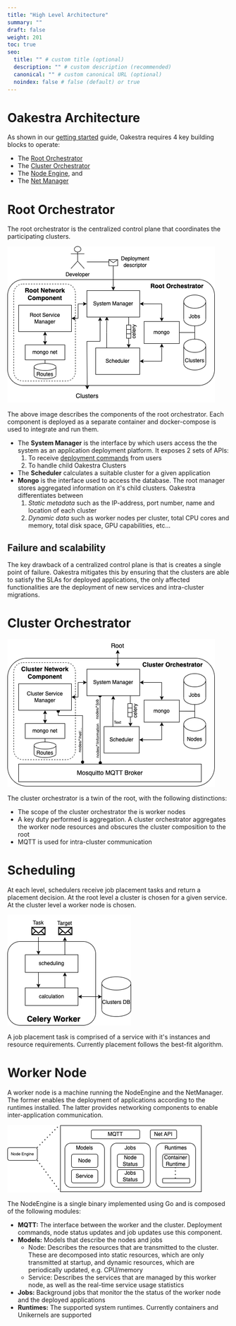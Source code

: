 ```yaml
---
title: "High Level Architecture"
summary: ""
draft: false
weight: 201
toc: true
seo:
  title: "" # custom title (optional)
  description: "" # custom description (recommended)
  canonical: "" # custom canonical URL (optional)
  noindex: false # false (default) or true
---
```


# Oakestra Architecture

As shown in our [getting started](../../getting-started/deploy-your-first-oakestra-cluster/) guide, Oakestra requires 4 key building blocks to operate:
* The [Root Orchestrator](#root-orchestrator)
* The [Cluster Orchestrator](#cluster-orchestrator)
* The [Node Engine](#node-engine), and 
* The [Net Manager](#net-manager)

# Root Orchestrator

The root orchestrator is the centralized control plane that coordinates the participating clusters.

![](arch-root.png)

The above image describes the components of the root orchestrator. Each component is deployed as a separate container
and docker-compose is used to integrate and run them.

* The **System Manager** is the interface by which users access the the system as an application deployment platform.
It exposes 2 sets of APIs:
    1. To receive [deployment commands](../../getting-started/deploy-app/with-the-api/) from users
    2. To handle child Oakestra Clusters
* The **Scheduler** calculates a suitable cluster for a given application
* **Mongo** is the interface used to access the database. The root manager stores aggregated information on it's
child clusters. Oakestra differentiates between
    1. *Static metadata* such as the IP-address, port number, name and location of each cluster
    2. *Dynamic data* such as worker nodes per cluster, total CPU cores and memory, total disk space, GPU capabilities, etc...
<!--* The root network components Todo: link to networking-->

## Failure and scalability

The key drawback of a centralized control plane is that is creates a single point of failure. Oakestra mitigates this by ensuring
that the clusters are able to satisfy the SLAs for deployed applications, the only affected functionalities are the deployment of
new services and intra-cluster migrations.
<!--Todo: To avoid failure and increase resiliency, an idea is to make the component able to scale by introducing a load balancer in front of the replicated components. However, this feature is not implemented yet-->

# Cluster Orchestrator

![](arch-cluster.png)

The cluster orchestrator is a twin of the root, with the following distinctions:
* The scope of the cluster orchestrator the is worker nodes
* A key duty performed is aggregation. A cluster orchestrator aggregates the worker node
resources and obscures the cluster composition to the root
* MQTT is used for intra-cluster communication


# Scheduling

At each level, schedulers receive job placement tasks and return a placement decision. At the root level a
cluster is chosen for a given service. At the cluster level a worker node is chosen.

![](scheduling-celery-worker.png)

A job placement task is comprised of a service with it's instances and resource requirements.
Currently placement follows the best-fit algorithm.

# Worker Node

A worker node is a machine running the NodeEngine and the NetManager. The former enables the
deployment of applications according to the runtimes installed. The latter provides networking
components to enable inter-application communication.

![](arch-node-engine.png)

The NodeEngine is a single binary implemented using Go and is composed of the following modules:
* **MQTT:** The interface between the worker and the cluster. Deployment commands, node status
updates and job updates use this component.
* **Models:** Models that describe the nodes and jobs  
    * Node: Describes the resources that are transmitted to the cluster. These are decomposed into static 
    resources, which are only transmitted at startup, and dynamic resources, which are periodically
    updated, e.g. CPU/memory
    * Service: Describes the services that are managed by this worker node, as well as the real-time
    service usage statistics
* **Jobs:** Background jobs that monitor the the status of the worker node and the deployed applications
* **Runtimes:** The supported system runtimes. Currently containers and Unikernels are supported
